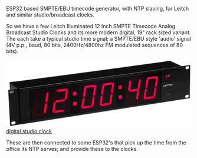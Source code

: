 ESP32 based SMPTE/EBU timecode generator, with NTP slaving, for Leitch and similar studio/broadcast clocks.

So we have a few  Leitch Illuminated 12 Inch SMPTE Timecode Analog Broadcast Studio Clocks and its more
modern digital, 19" rack sized variant. The each take a typical studio time signal; a SMPTE/EBU style
'audio' signal (4V p.p., baud, 80 bits, 2400Hz/4800hz FM modulated sequences of 80 bits).

![analog studio clock](/images/analog.png) [digital studio clock](/images/digital.jpg)

These are then connected to some ESP32's that pick up the time from the office its NTP
serves; and provide these to the clocks.



